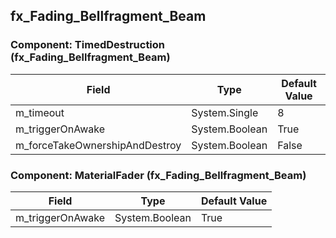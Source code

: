 ## fx_Fading_Bellfragment_Beam

### Component: TimedDestruction (fx_Fading_Bellfragment_Beam)

|Field|Type|Default Value|
|-----|----|-------------|
|m_timeout|System.Single|8|
|m_triggerOnAwake|System.Boolean|True|
|m_forceTakeOwnershipAndDestroy|System.Boolean|False|

### Component: MaterialFader (fx_Fading_Bellfragment_Beam)

|Field|Type|Default Value|
|-----|----|-------------|
|m_triggerOnAwake|System.Boolean|True|

